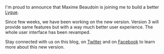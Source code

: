 I'm proud to announce that Maxime Beaudoin is joining me to build a better [Lygue](http://www.lygue.com).

Since few weeks, we have been working on the new version. Version 3 will provide same features but with a way much better user experience. The whole user interface has been revamped.

Stay connected with us on this blog, on [Twitter](https://www.twitter.com/Lygue) and on [Facebook](https://www.facebook.com/Lygue) to learn more about this new version.
